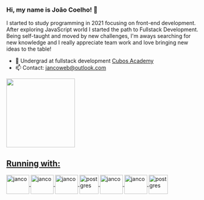 ### Hi, my name is João Coelho! 👋
 I started to study programming in 2021 focusing on front-end development. After exploring JavaScript world I started the path to Fullstack Development. Being self-taught and moved by new challenges, I'm aways searching for new knowledge and I really appreciate team work and love bringing new ideas to the table!
 
- 📌 Undergrad at fullstack development [Cubos Academy](https://github.com/cubos-academy)
- 📫 Contact: jancoweb@outlook.com
<div>
  <a href="https://github.com/jancoweb">
  <img height="180em" src="https://github-readme-stats.vercel.app/api/top-langs/?username=jancoweb&layout=compact&langs_count=7&theme=chartreuse-dark"/>
</div>

##

<div style='display: inline_block'>
<h2>Running with:</h2>
<img align='center' alt='janco' height='50' width='60' src="https://cdn.jsdelivr.net/gh/devicons/devicon/icons/html5/html5-original-wordmark.svg" />
<img align='center' alt='janco' height='50' width='60' src="https://cdn.jsdelivr.net/gh/devicons/devicon/icons/css3/css3-original-wordmark.svg" />
<img align='center' alt='janco' height='50' width='60' src="https://cdn.jsdelivr.net/gh/devicons/devicon/icons/javascript/javascript-original.svg" />
<img align='center' alt='postgres' height='50 width='60' src="https://cdn.jsdelivr.net/gh/devicons/devicon/icons/typescript/typescript-original.svg" />
<img align='center' alt='janco' height='50' width='60' src="https://cdn.jsdelivr.net/gh/devicons/devicon/icons/react/react-original-wordmark.svg" />
<img align='center' alt='janco' height='50' width='60' src="https://cdn.jsdelivr.net/gh/devicons/devicon/icons/nodejs/nodejs-original-wordmark.svg" />
<img align='center' alt='postgres' height='50 width='60' src="https://cdn.jsdelivr.net/npm/simple-icons@3.13.0/icons/postgresql.svg"/>

</div>      
